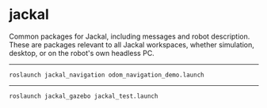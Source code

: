 jackal
======

Common packages for Jackal, including messages and robot description. These are packages relevant
to all Jackal workspaces, whether simulation, desktop, or on the robot's own headless PC.


----

    roslaunch jackal_navigation odom_navigation_demo.launch
----

    roslaunch jackal_gazebo jackal_test.launch
